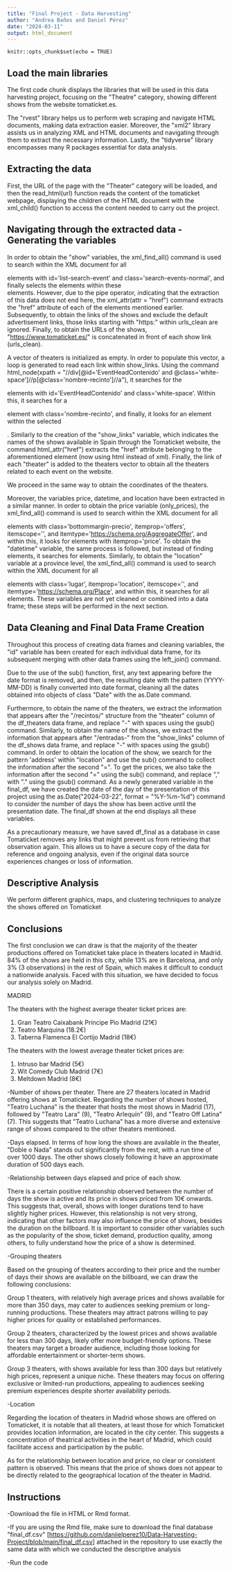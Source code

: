 ```yaml
---
title: "Final Project - Data Harvesting"
author: "Andrea Baños and Daniel Pérez"
date: "2024-03-11"
output: html_document
---
```


```{r setup, include=FALSE}
knitr::opts_chunk$set(echo = TRUE)
```

## Load the main libraries

The first code chunk displays the libraries that will be used in this data harvesting project, focusing on the "Theatre" category, showing different shows from the website tomaticket.es.

The "rvest" library helps us to perform web scraping and navigate HTML documents, making data extraction easier. Moreover, the "xml2" library assists us in analyzing XML and HTML documents and navigating through them to extract the necessary information. Lastly, the "tidyverse" library encompasses many R packages essential for data analysis.

## Extracting the data

First, the URL of the page with the "Theater" category will be loaded, and then the read_html(url) function reads the content of the tomaticket webpage, displaying the children of the HTML document with the xml_child() function to access the content needed to carry out the project.

## Navigating through the extracted data - Generating the variables

In order to obtain the "show" variables, the xml_find_all() command is used to search within the XML document for all <div> elements with id='list-search-event' and class='search-events-normal', and finally selects the <a> elements within these <div> elements. However, due to the pipe operator, indicating that the extraction of this data does not end here, the xml_attr(attr = "href") command extracts the "href" attribute of each of the <a> elements mentioned earlier. Subsequently, to obtain the links of the shows and exclude the default advertisement links, those links starting with "https:" within urls_clean are ignored. Finally, to obtain the URLs of the shows, "https://www.tomaticket.es/" is concatenated in front of each show link (urls_clean).

A vector of theaters is initialized as empty. In order to populate this vector, a loop is generated to read each link within show_links. Using the command html_node(xpath = "//div[@id='EventHeadContenido' and @class='white-space']//p[@class='nombre-recinto']//a"), it searches for the <div> elements with id='EventHeadContenido' and class='white-space'. Within this, it searches for a <p> element with class='nombre-recinto', and finally, it looks for an <a> element within the selected <p>. Similarly to the creation of the "show_links" variable, which indicates the names of the shows available in Spain through the Tomaticket website, the command html_attr("href") extracts the "href" attribute belonging to the aforementioned <a> element (now using html instead of xml). Finally, the link of each "theater" is added to the theaters vector to obtain all the theaters related to each event on the website.

We proceed in the same way to obtain the coordinates of the theaters.

Moreover, the variables price, datetime, and location have been extracted in a similar manner. In order to obtain the price variable (only_prices), the xml_find_all() command is used to search within the XML document for all <p> elements with class='bottommargin-precio', itemprop='offers', itemscope='', and itemtype='https://schema.org/AggregateOffer', and within this, it looks for <meta> elements with itemprop='price'. To obtain the "datetime" variable, the same process is followed, but instead of finding <meta> elements, it searches for <time> elements. Similarly, to obtain the "location" variable at a province level, the xml_find_all() command is used to search within the XML document for all <p> elements with class='lugar', itemprop='location', itemscope='', and itemtype='https://schema.org/Place', and within this, it searches for all <meta> elements. These variables are not yet cleaned or combined into a data frame; these steps will be performed in the next section.

## Data Cleaning and Final Data Frame Creation

Throughout this process of creating data frames and cleaning variables, the "id" variable has been created for each individual data frame, for its subsequent merging with other data frames using the left_join() command.

Due to the use of the sub() function, first, any text appearing before the date format is removed, and then, the resulting date with the pattern (YYYY-MM-DD) is finally converted into date format, cleaning all the dates obtained into objects of class "Date" with the as.Date command.

Furthermore, to obtain the name of the theaters, we extract the information that appears after the "/recintos/" structure from the "theater" column of the df_theaters data frame, and replace "-" with spaces using the gsub() command. Similarly, to obtain the name of the shows, we extract the information that appears after "/entradas-" from the "show_links" column of the df_shows data frame, and replace "-" with spaces using the gsub() command. In order to obtain the location of the show, we search for the pattern 'address' within "location" and use the sub() command to collect the information after the second "=". To get the prices, we also take the information after the second "=" using the sub() command, and replace "," with "." using the gsub() command. As a newly generated variable in the final_df, we have created the date of the day of the presentation of this project using the as.Date("2024-03-22", format = "%Y-%m-%d") command to consider the number of days the show has been active until the presentation date. The final_df shown at the end displays all these variables.

As a precautionary measure, we have saved df_final as a database in case Tomaticket removes any links that might prevent us from retrieving that observation again. This allows us to have a secure copy of the data for reference and ongoing analysis, even if the original data source experiences changes or loss of information.

## Descriptive Analysis

We perform different graphics, maps, and clustering techniques to analyze the shows offered on Tomaticket

## Conclusions
The first conclusion we can draw is that the majority of the theater productions offered on Tomaticket take place in theaters located in Madrid. 84% of the shows are held in this city, while 13% are in Barcelona, and only 3% (3 observations) in the rest of Spain, which makes it difficult to conduct a nationwide analysis. Faced with this situation, we have decided to focus our analysis solely on Madrid.


MADRID

The theaters with the highest average theater ticket prices are:

1. Gran Teatro Caixabank Principe Pio Madrid (21€)
2. Teatro Marquina (18.2€)
3. Taberna Flamenca El Cortijo Madrid (18€)	

The theaters with the lowest average theater ticket prices are:

1. Intruso bar Madrid	(5€)		
2. Wit Comedy Club Madrid (7€)	
3. Meltdown Madrid	(8€)


-Number of shows per theater.
There are 27 theaters located in Madrid offering shows at Tomaticket.
Regarding the number of shows hosted, "Teatro Luchana" is the theater that hosts the most shows in Madrid (17), followed by "Teatro Lara" (9), "Teatro Arlequín" (9), and "Teatro Off Latina" (7). This suggests that "Teatro Luchana" has a more diverse and extensive range of shows compared to the other theaters mentioned.

-Days elapsed.
In terms of how long the shows are available in the theater, "Doble o Nada" stands out significantly from the rest, with a run time of over 1000 days. The other shows closely following it have an approximate duration of 500 days each.

-Relationship between days elapsed and price of each show.

There is a certain positive relationship observed between the number of days the show is active and its price in shows priced from 10€ onwards. This suggests that, overall, shows with longer durations tend to have slightly higher prices. However, this relationship is not very strong, indicating that other factors may also influence the price of shows, besides the duration on the billboard. It is important to consider other variables such as the popularity of the show, ticket demand, production quality, among others, to fully understand how the price of a show is determined.

-Grouping theaters

Based on the grouping of theaters according to their price and the number of days their shows are available on the billboard, we can draw the following conclusions:

Group 1 theaters, with relatively high average prices and shows available for more than 350 days, may cater to audiences seeking premium or long-running productions. These theaters may attract patrons willing to pay higher prices for quality or established performances.

Group 2 theaters, characterized by the lowest prices and shows available for less than 300 days, likely offer more budget-friendly options. These theaters may target a broader audience, including those looking for affordable entertainment or shorter-term shows.

Group 3 theaters, with shows available for less than 300 days but relatively high prices, represent a unique niche. These theaters may focus on offering exclusive or limited-run productions, appealing to audiences seeking premium experiences despite shorter availability periods.

-Location

Regarding the location of theaters in Madrid whose shows are offered on Tomaticket, it is notable that all theaters, at least those for which Tomaticket provides location information, are located in the city center. This suggests a concentration of theatrical activities in the heart of Madrid, which could facilitate access and participation by the public.

As for the relationship between location and price, no clear or consistent pattern is observed. This means that the price of shows does not appear to be directly related to the geographical location of the theater in Madrid.
## Instructions
-Download the file in HTML or Rmd format.

-If you are using the Rmd file, make sure to download the final database "final_df.csv" [https://github.com/daniielperez10/Data-Harvesting-Project/blob/main/final_df.csv] attached in the repository to use exactly the same data with which we conducted the descriptive analysis 

-Run the code


